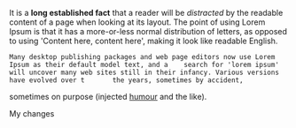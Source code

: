 It is a **long established fact** that a reader will be *distracted* by the readable content of a page when looking at its layout. The point of using Lorem Ipsum is that it has a more-or-less normal distribution of letters, as opposed to using 'Content here, content here', making it look like readable English.

	Many desktop publishing packages and web page editors now use Lorem Ipsum as their default model text, and a 	search for 'lorem ipsum' will uncover many web sites still in their infancy. Various versions have evolved over t		the years, sometimes by accident, 

sometimes on purpose (injected [humour](https://www.youtube.com/watch?v=HttF5HVYtlQ) and the like).

My changes 
